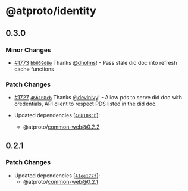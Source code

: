 # @atproto/identity

## 0.3.0

### Minor Changes

- [#1773](https://github.com/bluesky-social/atproto/pull/1773) [`bb039d8e`](https://github.com/bluesky-social/atproto/commit/bb039d8e4ce5b7f70c4f3e86d1327e210ef24dc3) Thanks [@dholms](https://github.com/dholms)! - Pass stale did doc into refresh cache functions

### Patch Changes

- [#1727](https://github.com/bluesky-social/atproto/pull/1727) [`46b108cb`](https://github.com/bluesky-social/atproto/commit/46b108cb8672706a71c2a38bb5489c98b456fa9b) Thanks [@devinivy](https://github.com/devinivy)! - Allow pds to serve did doc with credentials, API client to respect PDS listed in the did doc.

- Updated dependencies [[`46b108cb`](https://github.com/bluesky-social/atproto/commit/46b108cb8672706a71c2a38bb5489c98b456fa9b)]:
  - @atproto/common-web@0.2.2

## 0.2.1

### Patch Changes

- Updated dependencies [[`41ee177f`](https://github.com/bluesky-social/atproto/commit/41ee177f5a440490280d17acd8a89bcddaffb23b)]:
  - @atproto/common-web@0.2.1
